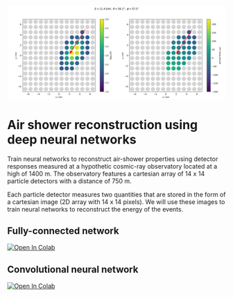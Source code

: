![Example Event](images/footprint.png)

# Air shower reconstruction using deep neural networks
Train neural networks to reconstruct air-shower properties using detector responses measured at a hypothetic cosmic-ray observatory located at a high of 1400 m. The observatory features a cartesian array of 14 x 14 particle detectors with a distance of 750 m.

Each particle detector measures two quantities that are stored in the form of a cartesian image (2D array with 14 x 14 pixels).
We will use these images to train neural networks to reconstruct the energy of the events.


## Fully-connected network
[![Open In Colab](https://colab.research.google.com/assets/colab-badge.svg)](https://colab.research.google.com/github/jglombitza/tutorial_nn_airshowers//blob/master/fully_connected.ipynb)

## Convolutional neural network
[![Open In Colab](https://colab.research.google.com/assets/colab-badge.svg)](https://colab.research.google.com/github/jglombitza/tutorial_nn_airshowers//blob/master/convolutional.ipynb)
